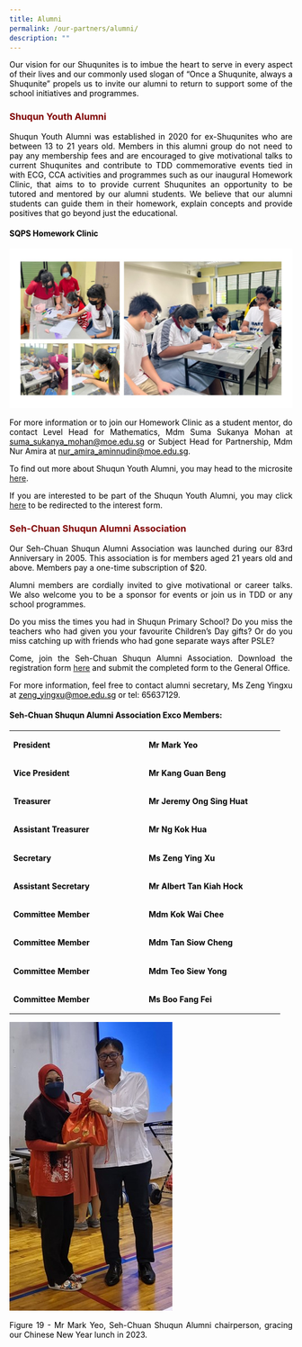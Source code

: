 ```yaml
---
title: Alumni
permalink: /our-partners/alumni/
description: ""
---
```

<p style="text-align: justify;"><span style="color: #000000;">Our vision for our Shuqunites is to imbue the heart to serve in every aspect of their lives and our commonly used slogan of &ldquo;Once a Shuqunite, always a Shuqunite&rdquo; propels us to invite our alumni to return to support some of the school initiatives and programmes.</span></p>

<h3 style="text-align: justify;"><strong><span style="color: #800000;">Shuqun Youth Alumni</span></strong></h3>
<p style="text-align: justify;"><span style="color: #000000;">Shuqun Youth Alumni was established in 2020 for ex-Shuqunites who are between 13 to 21 years old. Members in this alumni group do not need to pay any membership fees and are encouraged to give motivational talks to current Shuqunites and contribute to TDD commemorative events tied in with ECG, CCA activities and programmes such as our inaugural Homework Clinic, that aims to to provide current Shuqunites an opportunity to be tutored and mentored by our alumni students. We believe that our alumni students can guide them in their homework, explain concepts and provide positives that go beyond just the educational.</span></p>
<h4 style="text-align: justify;"><span style="color: #000000;"><strong>SQPS Homework Clinic</strong></span></h4>

![](/images/Alumni003.jpg)
<p style="text-align: justify;"><span style="color: #000000;">For more information or to join our Homework Clinic as a student mentor, do contact Level Head for Mathematics, Mdm Suma Sukanya Mohan at <a style="color: #000000;" href="mailto:suma_sukanya_mohan@moe.edu.sg">suma_sukanya_mohan@moe.edu.sg</a> or Subject Head for Partnership, Mdm Nur Amira at <a style="color: #000000;" href="mailto:nur_amira_aminnudin@moe.edu.sg">nur_amira_aminnudin@moe.edu.sg</a>.</span></p>
<p style="text-align: justify;"><span style="color: #000000;">To find out more about Shuqun Youth Alumni, you may head to the microsite <a href="https://sites.google.com/moe.edu.sg/shuqunalumni/home" target="_blank">here</a>.</span></p>
<p style="text-align: justify;"><span style="color: #000000;">If you are interested to be part of the Shuqun Youth Alumni, you may click <a href="https://bit.ly/Shuqun-youth-alumni" target="_blank">here</a>&nbsp;to be redirected to the interest form.</span></p>

<h3 style="text-align: justify;"><strong><span style="color: #800000;">Seh-Chuan Shuqun Alumni Association</span></strong></h3>

<p style="text-align: justify;"><span style="color: #000000;">Our Seh-Chuan Shuqun Alumni Association was launched during our 83rd Anniversary in 2005. This association is for members aged 21 years old and above. Members pay a one-time subscription of $20.</span></p>
<p style="text-align: justify;"><span style="color: #000000;">Alumni members are cordially invited to give motivational or career talks. We also welcome you to be a sponsor for events or join us in TDD or any school programmes.</span></p>
<p style="text-align: justify;"><span style="color: #000000;">Do you miss the times you had in Shuqun Primary School? Do you miss the teachers who had given you your favourite Children&rsquo;s Day gifts? Or do you miss catching up with friends who had gone separate ways after PSLE?</span></p>
<p style="text-align: justify;"><span style="color: #000000;">Come, join the Seh-Chuan Shuqun Alumni Association. Download the registration form <a href="https://shuqunpri.moe.edu.sg/wp-content/uploads/2016/12/Alumni_Form.pdf" target="_blank">here</a> and submit the completed form to the General Office.</span></p>
<p style="text-align: justify;"><span style="color: #000000;">For more information, feel free to contact alumni secretary, Ms Zeng Yingxu at <a style="color: #000000;" href="mailto:zeng_yingxu@moe.edu.sg">zeng_yingxu@moe.edu.sg</a> or tel: 65637129.</span></p>
<h4 style="text-align: justify;"><span style="color: #000000;"><strong>Seh-Chuan Shuqun Alumni Association&nbsp;Exco Members:</strong></span></h4>
<table width="454">
<tbody>
<tr>
<td width="227">
<p><span style="color: #000000;"><strong>President</strong></span></p>
</td>
<td width="227">
<p><span style="color: #000000;"><strong>Mr Mark Yeo</strong></span></p>
</td>
</tr>
<tr>
<td width="227">
<p><span style="color: #000000;"><strong>Vice President</strong></span></p>
</td>
<td width="227">
<p><span style="color: #000000;"><strong>Mr Kang Guan Beng</strong></span></p>
</td>
</tr>
<tr>
<td width="227">
<p><span style="color: #000000;"><strong>Treasurer</strong></span></p>
</td>
<td width="227">
<p><span style="color: #000000;"><strong>Mr Jeremy Ong Sing Huat</strong></span></p>
</td>
</tr>
<tr>
<td width="227">
<p><span style="color: #000000;"><strong>Assistant Treasurer</strong></span></p>
</td>
<td width="227">
<p><span style="color: #000000;"><strong>Mr Ng Kok Hua</strong></span></p>
</td>
</tr>
<tr>
<td width="227">
<p><span style="color: #000000;"><strong>Secretary</strong></span></p>
</td>
<td width="227">
<p><span style="color: #000000;"><strong>Ms Zeng Ying Xu</strong></span></p>
</td>
</tr>
<tr>
<td width="227">
<p><span style="color: #000000;"><strong>Assistant Secretary</strong></span></p>
</td>
<td width="227">
<p><span style="color: #000000;"><strong>Mr Albert Tan Kiah Hock</strong></span></p>
</td>
</tr>
<tr>
<td width="227">
<p><span style="color: #000000;"><strong>Committee Member</strong></span></p>
</td>
<td width="227">
<p><span style="color: #000000;"><strong>Mdm Kok Wai Chee</strong></span></p>
</td>
</tr>
<tr>
<td width="227">
<p><span style="color: #000000;"><strong>Committee Member</strong></span></p>
</td>
<td width="227">
<p><span style="color: #000000;"><strong>Mdm Tan Siow Cheng</strong></span></p>
</td>
</tr>
<tr>
<td width="227">
<p><span style="color: #000000;"><strong>Committee Member</strong></span></p>
</td>
<td width="227">
<p><span style="color: #000000;"><strong>Mdm Teo Siew Yong</strong></span></p>
</td>
</tr>
<tr>
<td width="227">
<p><span style="color: #000000;"><strong>Committee Member</strong></span></p>
</td>
<td width="227">
<p><span style="color: #000000;"><strong>Ms Boo Fang Fei</strong></span></p>
</td>
</tr>
</tbody>
</table>

![](/images/Alumni002.jpg)
<p style="text-align: justify;"><span style="color: #000000;">Figure 19 - Mr Mark Yeo, Seh-Chuan Shuqun Alumni chairperson, gracing our Chinese New Year lunch in 2023.</span></p>
<p style="text-align: justify;">&nbsp;</p>